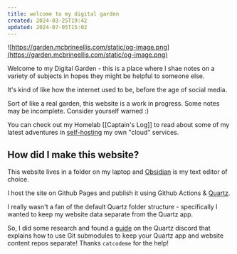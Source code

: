```yaml
---
title: welcome to my digital garden
created: 2024-03-25T19:42
updated: 2024-07-05T15:02
---
```

![https://garden.mcbrineellis.com/static/og-image.png](https://garden.mcbrineellis.com/static/og-image.png)

Welcome to my Digital Garden - this is a place where I shae notes on a variety of subjects in hopes they might be helpful to someone else.

It's kind of like how the internet used to be, before the age of social media.

Sort of like a real garden, this website is a work in progress.  Some notes may be incomplete.  Consider yourself warned :)

You can check out my Homelab [[Captain's Log]] to read about some of my latest adventures in [self-hosting](https://www.reddit.com/r/selfhosted/) my own "cloud" services.

## How did I make this website?

This website lives in a folder on my laptop and [Obsidian](https://obsidian.md/) is my text editor of choice.

I host the site on Github Pages and publish it using Github Actions & [Quartz](https://quartz.jzhao.xyz).

I really wasn't a fan of the default Quartz folder structure - specifically I wanted to keep my website data separate from the Quartz app.

So, I did some research and found a [guide](https://catcodeme.github.io/1100_blog_content/others/publish-workflow) on the Quartz discord that explains how to use Git submodules to keep your Quartz app and website content repos separate!  Thanks `catcodeme` for the help!